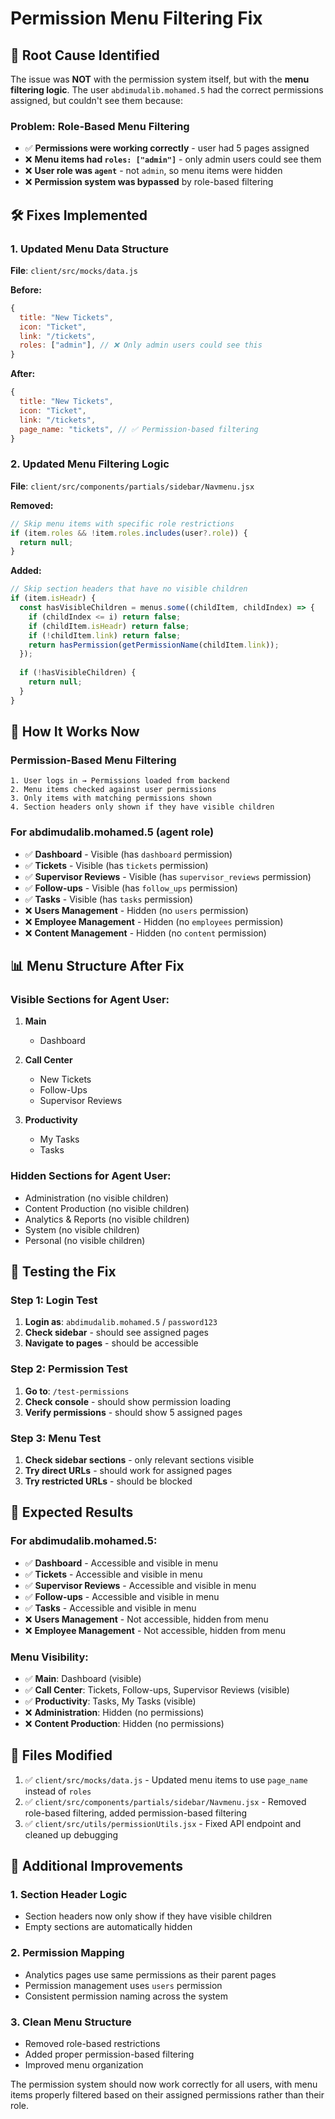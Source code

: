 # Permission Menu Filtering Fix

## 🚨 **Root Cause Identified**

The issue was **NOT** with the permission system itself, but with the **menu filtering logic**. The user `abdimudalib.mohamed.5` had the correct permissions assigned, but couldn't see them because:

### **Problem: Role-Based Menu Filtering**
- ✅ **Permissions were working correctly** - user had 5 pages assigned
- ❌ **Menu items had `roles: ["admin"]`** - only admin users could see them
- ❌ **User role was `agent`** - not `admin`, so menu items were hidden
- ❌ **Permission system was bypassed** by role-based filtering

## 🛠️ **Fixes Implemented**

### **1. Updated Menu Data Structure**
**File**: `client/src/mocks/data.js`

**Before:**
```javascript
{
  title: "New Tickets",
  icon: "Ticket",
  link: "/tickets",
  roles: ["admin"], // ❌ Only admin users could see this
}
```

**After:**
```javascript
{
  title: "New Tickets", 
  icon: "Ticket",
  link: "/tickets",
  page_name: "tickets", // ✅ Permission-based filtering
}
```

### **2. Updated Menu Filtering Logic**
**File**: `client/src/components/partials/sidebar/Navmenu.jsx`

**Removed:**
```javascript
// Skip menu items with specific role restrictions
if (item.roles && !item.roles.includes(user?.role)) {
  return null;
}
```

**Added:**
```javascript
// Skip section headers that have no visible children
if (item.isHeadr) {
  const hasVisibleChildren = menus.some((childItem, childIndex) => {
    if (childIndex <= i) return false;
    if (childItem.isHeadr) return false;
    if (!childItem.link) return false;
    return hasPermission(getPermissionName(childItem.link));
  });
  
  if (!hasVisibleChildren) {
    return null;
  }
}
```

## 🔧 **How It Works Now**

### **Permission-Based Menu Filtering**
```
1. User logs in → Permissions loaded from backend
2. Menu items checked against user permissions
3. Only items with matching permissions shown
4. Section headers only shown if they have visible children
```

### **For abdimudalib.mohamed.5 (agent role)**
- ✅ **Dashboard** - Visible (has `dashboard` permission)
- ✅ **Tickets** - Visible (has `tickets` permission)
- ✅ **Supervisor Reviews** - Visible (has `supervisor_reviews` permission)
- ✅ **Follow-ups** - Visible (has `follow_ups` permission)
- ✅ **Tasks** - Visible (has `tasks` permission)
- ❌ **Users Management** - Hidden (no `users` permission)
- ❌ **Employee Management** - Hidden (no `employees` permission)
- ❌ **Content Management** - Hidden (no `content` permission)

## 📊 **Menu Structure After Fix**

### **Visible Sections for Agent User:**
1. **Main**
   - Dashboard

2. **Call Center**
   - New Tickets
   - Follow-Ups
   - Supervisor Reviews

3. **Productivity**
   - My Tasks
   - Tasks

### **Hidden Sections for Agent User:**
- Administration (no visible children)
- Content Production (no visible children)
- Analytics & Reports (no visible children)
- System (no visible children)
- Personal (no visible children)

## 🧪 **Testing the Fix**

### **Step 1: Login Test**
1. **Login as**: `abdimudalib.mohamed.5` / `password123`
2. **Check sidebar** - should see assigned pages
3. **Navigate to pages** - should be accessible

### **Step 2: Permission Test**
1. **Go to**: `/test-permissions`
2. **Check console** - should show permission loading
3. **Verify permissions** - should show 5 assigned pages

### **Step 3: Menu Test**
1. **Check sidebar sections** - only relevant sections visible
2. **Try direct URLs** - should work for assigned pages
3. **Try restricted URLs** - should be blocked

## 🎯 **Expected Results**

### **For abdimudalib.mohamed.5:**
- ✅ **Dashboard** - Accessible and visible in menu
- ✅ **Tickets** - Accessible and visible in menu
- ✅ **Supervisor Reviews** - Accessible and visible in menu
- ✅ **Follow-ups** - Accessible and visible in menu
- ✅ **Tasks** - Accessible and visible in menu
- ❌ **Users Management** - Not accessible, hidden from menu
- ❌ **Employee Management** - Not accessible, hidden from menu

### **Menu Visibility:**
- ✅ **Main**: Dashboard (visible)
- ✅ **Call Center**: Tickets, Follow-ups, Supervisor Reviews (visible)
- ✅ **Productivity**: Tasks, My Tasks (visible)
- ❌ **Administration**: Hidden (no permissions)
- ❌ **Content Production**: Hidden (no permissions)

## 📝 **Files Modified**

1. ✅ `client/src/mocks/data.js` - Updated menu items to use `page_name` instead of `roles`
2. ✅ `client/src/components/partials/sidebar/Navmenu.jsx` - Removed role-based filtering, added permission-based filtering
3. ✅ `client/src/utils/permissionUtils.jsx` - Fixed API endpoint and cleaned up debugging

## 🔄 **Additional Improvements**

### **1. Section Header Logic**
- Section headers now only show if they have visible children
- Empty sections are automatically hidden

### **2. Permission Mapping**
- Analytics pages use same permissions as their parent pages
- Permission management uses `users` permission
- Consistent permission naming across the system

### **3. Clean Menu Structure**
- Removed role-based restrictions
- Added proper permission-based filtering
- Improved menu organization

The permission system should now work correctly for all users, with menu items properly filtered based on their assigned permissions rather than their role. 